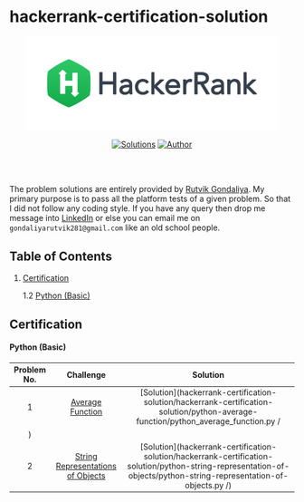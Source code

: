 # hackerrank-certification-solution

<div align="center"><a href="https://www.hackerrank.com/rutvikgondaliya" target="_blank"><img src="HackerRank%20Logo.png" width="450" height="auto"></a>

[![Solutions](https://img.shields.io/badge/solutions-24-green.svg?style=flat-square)](https://github.com/rutvikgondaliya/HackerRank_Solutions#table-of-contents) [![Author](https://img.shields.io/badge/author-rutvikgondaliya-brightgreen.svg?style=flat-square)](https://www.hackerrank.com/rutvikgondaliya)</div><br/><br/>

The problem solutions are entirely provided by [Rutvik Gondaliya](https://www.hackerrank.com/rutvikgondaliya). My primary purpose is to pass all the platform tests of a given problem. So that I did not follow any coding style. If you have any query then drop me message into [LinkedIn](https://www.linkedin.com/in/rutvik-gondaliya-8670741b6/) or else you can email me on `gondaliyarutvik281@gmail.com` like an old school people.
## Table of Contents
1. [Certification](#hackerrank-certification-solution)

   1.2 [Python (Basic)](#hackerrank-certification-solution)

## Certification
#### Python (Basic)
|Problem No.|Challenge|Solution|
|:-:|:-:|:-:|
|1|[Average Function](01.%20Problem.pdf)|[Solution](hackerrank-certification-solution/hackerrank-certification-solution/python-average-function/python_average_function.py /
)|
|2|[String Representations of Objects](01.%20Problem.pdf)|[Solution](hackerrank-certification-solution/hackerrank-certification-solution/python-string-representation-of-objects/python-string-representation-of-objects.py /)|

